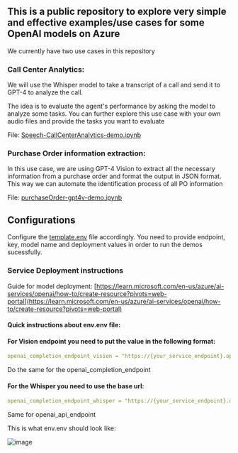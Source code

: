## This is a public repository to explore very simple and effective examples/use cases for some OpenAI models on Azure

We currently have two use cases in this repository

### Call Center Analytics:

We will use the Whisper model to take a transcript of a call and send it to GPT-4 to analyze the call.

The idea is to evaluate the agent's performance by asking the model to analyze some tasks. You can further explore this use case with your own audio files and provide the tasks you want to evaluate

File: [Speech-CallCenterAnalytics-demo.ipynb](Speech-CallCenterAnalytics-demo.ipynb)

### Purchase Order information extraction:

In this use case, we are using GPT-4 Vision to extract all the necessary information from a purchase order and format the output in JSON format. This way we can automate the identification process of all PO information

File: [purchaseOrder-gpt4v-demo.ipynb](purchaseOrder-gpt4v-demo.ipynb)

## Configurations

Configure the [template.env](template.env) file accordingly. You need to provide endpoint, key, model name and deployment values in order to run the demos sucessfully.

### Service Deployment instructions

Guide for model deployment: [https://learn.microsoft.com/en-us/azure/ai-services/openai/how-to/create-resource?pivots=web-portal[(https://learn.microsoft.com/en-us/azure/ai-services/openai/how-to/create-resource?pivots=web-portal)

#### Quick instructions about env.env file:

#### For Vision endpoint you need to put the value in the following format:

```yaml annotate
openai_completion_endpoint_vision = "https://{your_service_endpoint}.openai.azure.com/openai/deployments/{deployment}/extensions/chat/completions?api-version=2023-07-01-preview"
```

Do the same for the openai_completion_endpoint

#### For the Whisper you need to use the base url:

```yaml annotate
openai_completion_endpoint_whisper = "https://{your_service_endpoint}.openai.azure.com/"
```

Same for openai_api_endpoint

This is what env.env should look like:

![image](https://github.com/jlobrant/OpenAI-Public/assets/31459994/eda6a95a-02a4-4078-9538-61ac5e6c1f31)

